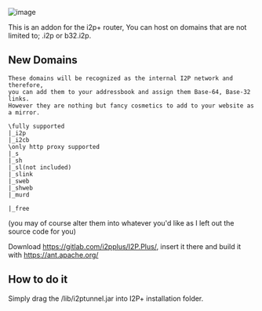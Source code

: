 ![image](https://user-images.githubusercontent.com/50222317/233506441-3152b56b-9e1f-4d43-8834-c8e9b55ca5f1.png)

This is an addon for the i2p+ router,
You can host on domains that are not limited to; .i2p or b32.i2p.

## New Domains
```
These domains will be recognized as the internal I2P network and therefore,
you can add them to your addressbook and assign them Base-64, Base-32 links.
However they are nothing but fancy cosmetics to add to your website as a mirror.

\fully supported
|_i2p
|_i2cb
\only http proxy supported
|_s
|_sh
|_sl(not included)
|_slink
|_sweb
|_shweb
|_murd

|_free

```

(you may of course alter them into whatever you'd like as I left out the source code for you)

Download https://gitlab.com/i2pplus/I2P.Plus/, insert it there and build it with https://ant.apache.org/
## How to do it
Simply drag the /lib/i2ptunnel.jar into I2P+ installation folder.

